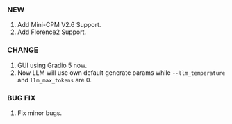 ### NEW

1. Add Mini-CPM V2.6 Support.
2. Add Florence2 Support.

### CHANGE

1. GUI using Gradio 5 now.
2. Now LLM will use own default generate params while `--llm_temperature` and `llm_max_tokens` are 0.

### BUG FIX

1. Fix minor bugs.